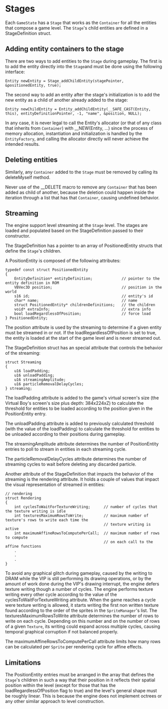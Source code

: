 Stages
======

Each `GameState` has a `Stage` that works as the `Container` for all the entities that compose a game level. The `Stage`'s child entities are defined in a StageDefinition struct.

Adding entity containers to the stage
-------------------------------------

There are two ways to add entities to the `Stage` during gameplay. The first is to add the entity directly into the `Stage`and must be done using the following interface:
 
	Entity newEntity = Stage_addChildEntity(stagePointer, &positionedEntity, true);

The second way to add an entity after the stage's initialization is to add the new entity as a child of another already added to the stage:

	Entity newChildEntity = Entity_addChildEntity(__SAFE_CAST(Entity, this), entityDefinitionPointer, -1, "name", &position, NULL);

In any case, it is never legal to call the Entity's allocator (or that of any class that inherits from `Container`) with __NEW(Entity, ...) since the process of memory allocation, instantiation and initialization is handled by the `EntityFactory`, and calling the allocator directly will never achieve the intended results. 

Deleting entities
-----------------

Similarly, any `Container` added to the `Stage` must be removed by calling its deleteMyself method. 

Never use of the __DELETE macro to remove any `Container` that has been added as child of another, because the deletion could happen inside the iteration through a list that has that `Container`, causing undefined behavior.


Streaming
---------

The engine support level streaming at the `Stage` level. The stages are loaded and populated based on the StageDefinition passed to their constructor.

The StageDefinition has a pointer to an array of PositionedEntity structs that define the `Stage`'s children.

A PositionEntity is composed of the following attributes:

	typedef const struct PositionedEntity
	{
	    EntityDefinition* entityDefinition; 			// pointer to the entity definition in ROM
	    VBVec3D position; 								// position in the world
	    s16 id;											// entity's id
	    char* name;										// name
	    struct PositionedEntity* childrenDefinitions;	// the children
	    void* extraInfo;								// extra info
		bool loadRegardlessOfPosition;					// force load
	} PositionedEntity;

The position attribute is used by the streaming to determine if a given entity must be streamed in or not. If the loadRegardlessOfPosition is set to true, the entity is loaded at the start of the game level and is never streamed out.

The StageDefinition struct has an special attribute that controls the behavior of the streaming:

	struct Streaming
	{
	    u16 loadPadding;
	    u16 unloadPadding;
	    u16 streamingAmplitude;
	    u16 particleRemovalDelayCycles;
	} streaming;

The loadPadding attribute is added to the game's virtual screen's size (the Virtual Boy's screen's size plus depth: 384x224xZ) to calculate the threshold for entities to be loaded according to the position given in the PositionEntity entry. 

The unloadPadding attribute is added to previously calculated threshold (with the value of the loadPadding) to calculate the threshold for entities to be unloaded according to their positions during gameplay. 

The streamingAmplitude attribute determines the number of PositionEntity entries to poll to stream in entities in each streaming cycle.

The particleRemovalDelayCycles attribute determines the number of streaming cycles to wait before deleting any discarded particle.

Another attribute of the StageDefinition that impacts the behavior of the streaming is the rendering attribute. It holds a couple of values that impact the visual representation of streamed in entities:
 
 	// rendering
 	struct Rendering
 	{
	    int cyclesToWaitForTextureWriting;		// number of cycles that the texture writing is idle
	    int texturesMaximumRowsToWrite;			// maximum number of texture's rows to write each time the
	    										// texture writing is active
		int maximumAffineRowsToComputePerCall;	// maximum number of rows to compute
												// on each call to the affine functions
 		.
 		.
 		.
	}


To avoid any graphical glitch during gameplay, caused by the writing to DRAM while the VIP is still performing its drawing operations, or by the amount of work done during the VIP's drawing interrupt, the engine defers texture writing though a number of cycles. The engine performs texture writing every other cycle according to the value of the cyclesToWaitForTextureWriting attribute.
When the game reaches a cycle were texture writing is allowed, it starts writing the first non written texture found according to the order of the sprites in the `SpriteManager`'s list. The texturesMaximumRowsToWrite attribute determines the number of rows to write on each cycle. Depending on this number and on the number of rows of a given `Texture`, its writing could expand across multiple cycles, causing temporal graphical corruption if not balanced properly.

The maximumAffineRowsToComputePerCall attribute limits how many rows can be calculated per `Sprite` per rendering cycle for affine effects.

Limitations
-----------

The PositionEntity entries must be arranged in the array that defines the `Stage`'s children in such a way that their position in it reflects their spatial position within the level (except for those that has the loadRegardlessOfPosition flag to true) and the level's general shape must be roughly linear. This is because the engine does not implement octrees or any other similar approach to level construction.
